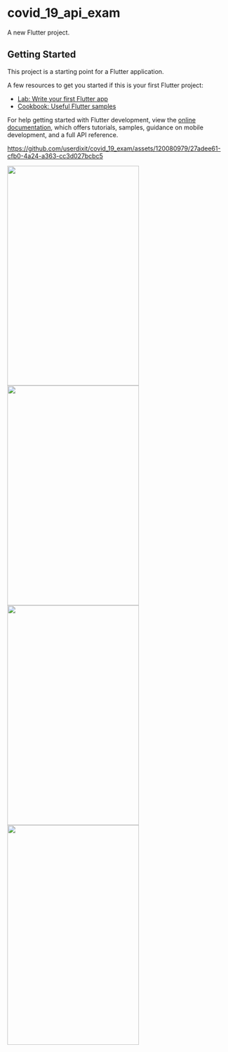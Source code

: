 # covid_19_api_exam

A new Flutter project.

## Getting Started

This project is a starting point for a Flutter application.

A few resources to get you started if this is your first Flutter project:

- [Lab: Write your first Flutter app](https://docs.flutter.dev/get-started/codelab)
- [Cookbook: Useful Flutter samples](https://docs.flutter.dev/cookbook)

For help getting started with Flutter development, view the
[online documentation](https://docs.flutter.dev/), which offers tutorials,
samples, guidance on mobile development, and a full API reference.





https://github.com/userdixit/covid_19_exam/assets/120080979/27adee61-cfb0-4a24-a363-cc3d027bcbc5


<img src="https://github.com/userdixit/covid_19_exam/assets/120080979/298c8530-a302-4e7f-9262-c2948535a442" width="300" height="500">



<img src="https://github.com/userdixit/covid_19_exam/assets/120080979/a32b32cf-1ce5-4113-b077-77d14ebcd621" width="300" height="500">



<img src="https://github.com/userdixit/covid_19_exam/assets/120080979/7bbf39be-d619-4426-9d3b-91fb0b7de00e" width="300" height="500">

<img src="https://github.com/userdixit/covid_19_exam/assets/120080979/269bb7e3-9608-4db0-b688-2edb61e7aaed" width="300" height="500">
